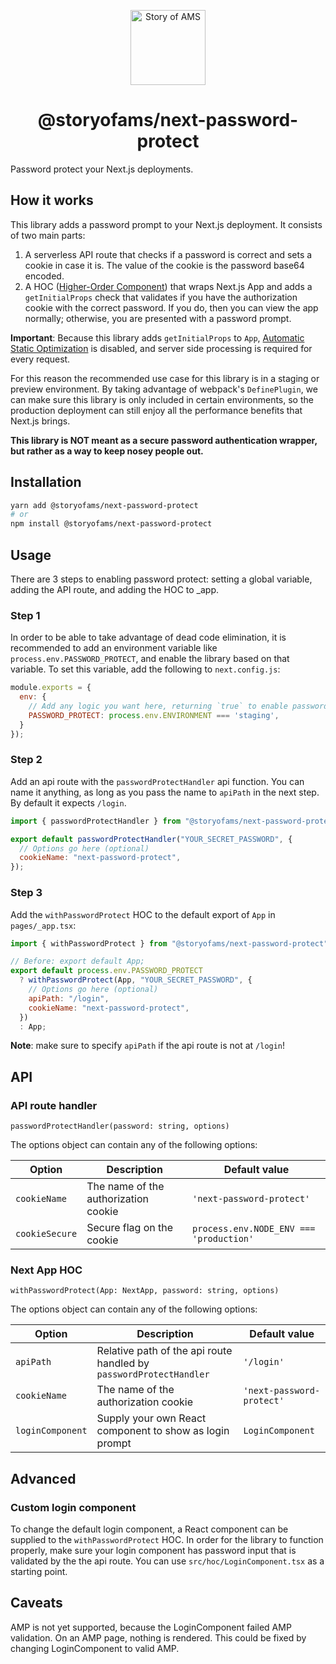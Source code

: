 <p align="center">
  <a href="https://storyofams.com/" target="_blank" align="center">
    <img src="https://storyofams.com/public/story-of-ams-logo-small@3x.png" alt="Story of AMS" width="120">
  </a>
  <h1 align="center">@storyofams/next-password-protect</h1>
</p>

Password protect your Next.js deployments.

## How it works

This library adds a password prompt to your Next.js deployment. It consists of two main parts:
1. A serverless API route that checks if a password is correct and sets a cookie in case it is. The value of the cookie is the password base64 encoded.
2. A HOC ([Higher-Order Component](https://reactjs.org/docs/higher-order-components.html)) that wraps Next.js App and adds a `getInitialProps` check that validates if you have the authorization cookie with the correct password. If you do, then you can view the app normally; otherwise, you are presented with a password prompt.

**Important**: Because this library adds `getInitialProps` to `App`, [Automatic Static Optimization](https://nextjs.org/docs/advanced-features/automatic-static-optimization) is disabled, and server side processing is required for every request.

For this reason the recommended use case for this library is in a staging or preview environment. By taking advantage of webpack's `DefinePlugin`, we can make sure this library is only included in certain environments, so the production deployment can still enjoy all the performance benefits that Next.js brings.

**This library is NOT meant as a secure password authentication wrapper, but rather as a way to keep nosey people out.**

## Installation

```sh
yarn add @storyofams/next-password-protect
# or
npm install @storyofams/next-password-protect
```

## Usage

There are 3 steps to enabling password protect: setting a global variable, adding the API route, and adding the HOC to \_app.

### Step 1

In order to be able to take advantage of dead code elimination, it is recommended to add an environment variable like `process.env.PASSWORD_PROTECT`, and enable the library based on that variable. To set this variable, add the following to `next.config.js`:

```javascript
module.exports = {
  env: {
    // Add any logic you want here, returning `true` to enable password protect.
    PASSWORD_PROTECT: process.env.ENVIRONMENT === 'staging',
  }
});
```

### Step 2

Add an api route with the `passwordProtectHandler` api function. You can name it anything, as long as you pass the name to `apiPath` in the next step. By default it expects `/login`.

```javascript
import { passwordProtectHandler } from "@storyofams/next-password-protect";

export default passwordProtectHandler("YOUR_SECRET_PASSWORD", {
  // Options go here (optional)
  cookieName: "next-password-protect",
});
```

### Step 3

Add the `withPasswordProtect` HOC to the default export of `App` in `pages/_app.tsx`:

```javascript
import { withPasswordProtect } from "@storyofams/next-password-protect";

// Before: export default App;
export default process.env.PASSWORD_PROTECT
  ? withPasswordProtect(App, "YOUR_SECRET_PASSWORD", {
    // Options go here (optional)
    apiPath: "/login",
    cookieName: "next-password-protect",
  })
  : App;
```

**Note**: make sure to specify `apiPath` if the api route is not at `/login`!

## API

### API route handler
```passwordProtectHandler(password: string, options)```

The options object can contain any of the following options:

Option | Description | Default value
------ | ----------- | -------------
`cookieName`| The name of the authorization cookie | `'next-password-protect'`
`cookieSecure`| Secure flag on the cookie | `process.env.NODE_ENV === 'production'`


### Next App HOC
```withPasswordProtect(App: NextApp, password: string, options)```

The options object can contain any of the following options:

Option | Description | Default value
------ | ----------- | -------------
`apiPath`| Relative path of the api route handled by `passwordProtectHandler` | `'/login'`
`cookieName`| The name of the authorization cookie | `'next-password-protect'`
`loginComponent`| Supply your own React component to show as login prompt | `LoginComponent`

## Advanced

### Custom login component

To change the default login component, a React component can be supplied to the `withPasswordProtect` HOC. In order for the library to function properly, make sure your login component has password input that is validated by the the api route.
You can use `src/hoc/LoginComponent.tsx` as a starting point.

## Caveats

AMP is not yet supported, because the LoginComponent failed AMP validation. On an AMP page, nothing is rendered. This could be fixed by changing LoginComponent to valid AMP.
